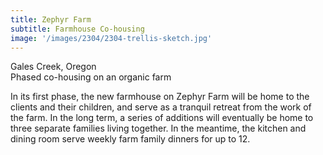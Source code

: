 ```yaml
---
title: Zephyr Farm
subtitle: Farmhouse Co-housing 
image: '/images/2304/2304-trellis-sketch.jpg'
---
```


Gales Creek, Oregon<br>
Phased co-housing on an organic farm

In its first phase, the new farmhouse on Zephyr Farm will be home to the clients and their children, and serve as a tranquil retreat from the work of the farm. In the long term, a series of additions will eventually be home to three separate families living together. In the meantime, the kitchen and dining room serve weekly farm family dinners for up to 12.
